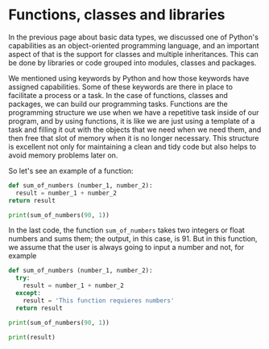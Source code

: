 # Functions, classes and libraries

In the previous page about basic data types, we discussed one of Python's capabilities as an object-oriented programming language, and an important aspect of that is the support for classes and multiple inheritances. This can be done by libraries or code grouped into modules, classes and packages. 

We mentioned using keywords by Python and how those keywords have assigned capabilities. Some of these keywords are there in place to facilitate a process or a task. In the case of functions, classes and packages, we can build our programming tasks. Functions are the programming structure we use when we have a repetitive task inside of our program, and by using functions, it is like we are just using a template of a task and filling it out with the objects that we need when we need them, and then free that slot of memory when it is no longer necessary. This structure is excellent not only for maintaining a clean and tidy code but also helps to avoid memory problems later on.

So let's see an example of a function:

```python
def sum_of_numbers (number_1, number_2):
  result = number_1 + number_2
return result

print(sum_of_numbers(90, 1))
```

In the last code, the function `sum_of_numbers` takes two integers or float numbers and sums them; the output, in this case, is 91. But in this function, we assume that the user is always going to input a number and not, for example 


```python
def sum_of_numbers (number_1, number_2):
  try:
    result = number_1 + number_2
  except:
    result = 'This function requieres numbers'
  return result

print(sum_of_numbers(90, 1))
```

```python
print(result)
```
